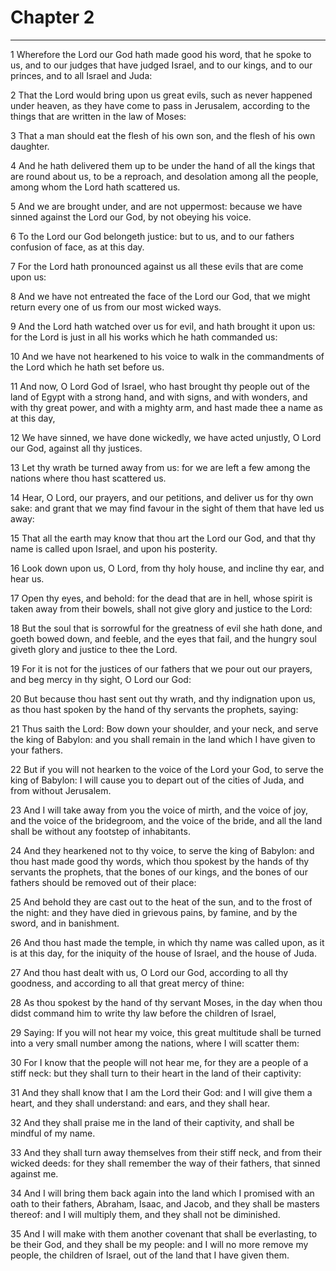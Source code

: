# Chapter 2

***

1 Wherefore the Lord our God hath made good his word, that he spoke to us, and to our judges that have judged Israel, and to our kings, and to our princes, and to all Israel and Juda:

2 That the Lord would bring upon us great evils, such as never happened under heaven, as they have come to pass in Jerusalem, according to the things that are written in the law of Moses:

3 That a man should eat the flesh of his own son, and the flesh of his own daughter.

4 And he hath delivered them up to be under the hand of all the kings that are round about us, to be a reproach, and desolation among all the people, among whom the Lord hath scattered us.

5 And we are brought under, and are not uppermost: because we have sinned against the Lord our God, by not obeying his voice.

6 To the Lord our God belongeth justice: but to us, and to our fathers confusion of face, as at this day.

7 For the Lord hath pronounced against us all these evils that are come upon us:

8 And we have not entreated the face of the Lord our God, that we might return every one of us from our most wicked ways.

9 And the Lord hath watched over us for evil, and hath brought it upon us: for the Lord is just in all his works which he hath commanded us:

10 And we have not hearkened to his voice to walk in the commandments of the Lord which he hath set before us.

11 And now, O Lord God of Israel, who hast brought thy people out of the land of Egypt with a strong hand, and with signs, and with wonders, and with thy great power, and with a mighty arm, and hast made thee a name as at this day,

12 We have sinned, we have done wickedly, we have acted unjustly, O Lord our God, against all thy justices.

13 Let thy wrath be turned away from us: for we are left a few among the nations where thou hast scattered us.

14 Hear, O Lord, our prayers, and our petitions, and deliver us for thy own sake: and grant that we may find favour in the sight of them that have led us away:

15 That all the earth may know that thou art the Lord our God, and that thy name is called upon Israel, and upon his posterity.

16 Look down upon us, O Lord, from thy holy house, and incline thy ear, and hear us.

17 Open thy eyes, and behold: for the dead that are in hell, whose spirit is taken away from their bowels, shall not give glory and justice to the Lord:

18 But the soul that is sorrowful for the greatness of evil she hath done, and goeth bowed down, and feeble, and the eyes that fail, and the hungry soul giveth glory and justice to thee the Lord.

19 For it is not for the justices of our fathers that we pour out our prayers, and beg mercy in thy sight, O Lord our God:

20 But because thou hast sent out thy wrath, and thy indignation upon us, as thou hast spoken by the hand of thy servants the prophets, saying:

21 Thus saith the Lord: Bow down your shoulder, and your neck, and serve the king of Babylon: and you shall remain in the land which I have given to your fathers.

22 But if you will not hearken to the voice of the Lord your God, to serve the king of Babylon: I will cause you to depart out of the cities of Juda, and from without Jerusalem.

23 And I will take away from you the voice of mirth, and the voice of joy, and the voice of the bridegroom, and the voice of the bride, and all the land shall be without any footstep of inhabitants.

24 And they hearkened not to thy voice, to serve the king of Babylon: and thou hast made good thy words, which thou spokest by the hands of thy servants the prophets, that the bones of our kings, and the bones of our fathers should be removed out of their place:

25 And behold they are cast out to the heat of the sun, and to the frost of the night: and they have died in grievous pains, by famine, and by the sword, and in banishment.

26 And thou hast made the temple, in which thy name was called upon, as it is at this day, for the iniquity of the house of Israel, and the house of Juda.

27 And thou hast dealt with us, O Lord our God, according to all thy goodness, and according to all that great mercy of thine:

28 As thou spokest by the hand of thy servant Moses, in the day when thou didst command him to write thy law before the children of Israel,

29 Saying: If you will not hear my voice, this great multitude shall be turned into a very small number among the nations, where I will scatter them:

30 For I know that the people will not hear me, for they are a people of a stiff neck: but they shall turn to their heart in the land of their captivity:

31 And they shall know that I am the Lord their God: and I will give them a heart, and they shall understand: and ears, and they shall hear.

32 And they shall praise me in the land of their captivity, and shall be mindful of my name.

33 And they shall turn away themselves from their stiff neck, and from their wicked deeds: for they shall remember the way of their fathers, that sinned against me.

34 And I will bring them back again into the land which I promised with an oath to their fathers, Abraham, Isaac, and Jacob, and they shall be masters thereof: and I will multiply them, and they shall not be diminished.

35 And I will make with them another covenant that shall be everlasting, to be their God, and they shall be my people: and I will no more remove my people, the children of Israel, out of the land that I have given them.

